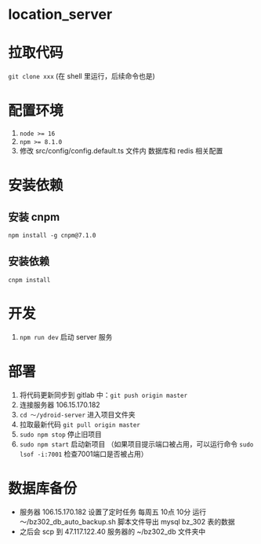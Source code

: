 <!-- 参考feedback代码 -->

# location_server

# 拉取代码
`git clone xxx` (在 shell 里运行，后续命令也是)

# 配置环境
1. `node >= 16`
2. `npm >= 8.1.0`
3. 修改 src/config/config.default.ts 文件内 数据库和 redis 相关配置

# 安装依赖
## 安装 cnpm
`npm install -g cnpm@7.1.0`
## 安装依赖
`cnpm install`

# 开发
1. `npm run dev` 启动 server 服务

# 部署
1.  将代码更新同步到 gitlab 中：`git push origin master`
2.  连接服务器 106.15.170.182 
3.  `cd ～/ydroid-server` 进入项目文件夹
4.  拉取最新代码 `git pull origin master`
5.  `sudo npm stop` 停止旧项目
6.  `sudo npm start` 启动新项目 （如果项目提示端口被占用，可以运行命令 `sudo lsof -i:7001` 检查7001端口是否被占用）


# 数据库备份
+ 服务器 106.15.170.182 设置了定时任务 每周五 10点 10分 运行 ～/bz302_db_auto_backup.sh 脚本文件导出 mysql bz_302 表的数据
+ 之后会 scp 到 47.117.122.40 服务器的 ~/bz302_db 文件夹中


